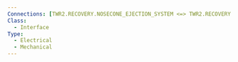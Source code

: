 ```yaml
---
Connections: [TWR2.RECOVERY.NOSECONE_EJECTION_SYSTEM <=> TWR2.RECOVERY.RECOVERY_SYSTEM, TWR2.RECOVERY.RECOVERY_CONTROL_BOARD <=> TWR2.RECOVERY.RECOVERY_SYSTEM]
Class:
  - Interface
Type:
  - Electrical
  - Mechanical
---
```

